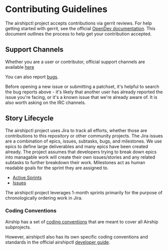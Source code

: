 # Contributing Guidelines

The airshipctl project accepts contributions via gerrit reviews.  For help
getting started with gerrit, see the official [OpenDev
documentation](https://docs.openstack.org/contributors/common/setup-gerrit.html).
This document outlines the process to help get your contribution accepted.

## Support Channels

Whether you are a user or contributor, official support channels are available
[here](https://wiki.openstack.org/wiki/Airship#Get_in_Touch)

You can also report [bugs](https://airship.atlassian.net/issues/?jql=project%20%3D%20AIR%20AND%20issuetype%20%3D%20Bug%20order%20by%20created%20DESC).


Before opening a new issue or submitting a patchset, it's helpful to search the
bug reports above - it's likely that another user has already reported the issue you're
facing, or it's a known issue that we're already aware of. It is also worth
asking on the IRC channels.

## Story Lifecycle

The airshipctl project uses Jira to track all efforts, whether those are
contributions to this repository or other community projects. The Jira issues
are a combination of epics, issues, subtasks, bugs, and milestones.  We use
epics to define large deliverables and many epics have been created already.
The project assumes that developers trying to break down epics into managable
work will create their own issues/stories and any related subtasks to further
breakdown their work. Milestones act as human readable goals for the sprint they
are assigned to.

- [Active Sprints](https://airship.atlassian.net/secure/RapidBoard.jspa?rapidView=1)
- [Issues](https://airship.atlassian.net/projects/AIR/issues)

The airshipctl project leverages 1-month sprints primarily for the purpose of
chronologically ordering work in Jira.

### Coding Conventions

Airship has a set of [coding conventions](https://airship-docs.readthedocs.io/en/latest/conventions.html) that are meant to cover all Airship subprojects.

However, airshipctl also has its own specific coding conventions and standards in the official airshipctl [developer guide](docs/developers.md).